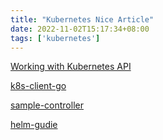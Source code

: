 ```yaml
---
title: "Kubernetes Nice Article"
date: 2022-11-02T15:17:34+08:00
tags: ['kubernetes']
---
```


[Working with Kubernetes API](https://iximiuz.com/en/series/working-with-kubernetes-api/)

[k8s-client-go](https://github.com/kubernetes/client-go)

[sample-controller](https://github.com/kubernetes/sample-controller)

[helm-gudie](https://helm.sh/docs/chart_template_guide/named_templates/)
